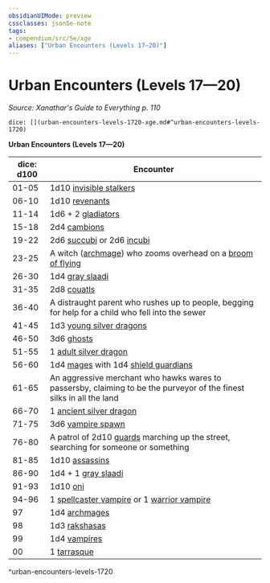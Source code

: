 ```yaml
---
obsidianUIMode: preview
cssclasses: json5e-note
tags:
- compendium/src/5e/xge
aliases: ["Urban Encounters (Levels 17—20)"]
---
```

# Urban Encounters (Levels 17—20)
*Source: Xanathar's Guide to Everything p. 110* 

`dice: [](urban-encounters-levels-1720-xge.md#^urban-encounters-levels-1720)`

**Urban Encounters (Levels 17—20)**

| dice: d100 | Encounter |
|------------|-----------|
| 01-05 | 1d10 [invisible stalkers](4-Resources/Compendium/bestiary/elemental/invisible-stalker.md) |
| 06-10 | 1d10 [revenants](4-Resources/Compendium/bestiary/undead/revenant.md) |
| 11-14 | 1d6 + 2 [gladiators](4-Resources/Compendium/bestiary/humanoid/gladiator.md) |
| 15-18 | 2d4 [cambions](4-Resources/Compendium/bestiary/fiend/cambion.md) |
| 19-22 | 2d6 [succubi](4-Resources/Compendium/bestiary/fiend/succubus.md) or 2d6 [incubi](4-Resources/Compendium/bestiary/fiend/incubus.md) |
| 23-25 | A witch ([archmage](4-Resources/Compendium/bestiary/humanoid/archmage.md)) who zooms overhead on a [broom of flying](4-Resources/Compendium/items/broom-of-flying.md) |
| 26-30 | 1d4 [gray slaadi](4-Resources/Compendium/bestiary/aberration/gray-slaad.md) |
| 31-35 | 2d8 [couatls](4-Resources/Compendium/bestiary/celestial/couatl.md) |
| 36-40 | A distraught parent who rushes up to people, begging for help for a child who fell into the sewer |
| 41-45 | 1d3 [young silver dragons](4-Resources/Compendium/bestiary/dragon/young-silver-dragon.md) |
| 46-50 | 3d6 [ghosts](4-Resources/Compendium/bestiary/undead/ghost.md) |
| 51-55 | 1 [adult silver dragon](4-Resources/Compendium/bestiary/dragon/adult-silver-dragon.md) |
| 56-60 | 1d4 [mages](4-Resources/Compendium/bestiary/humanoid/mage.md) with 1d4 [shield guardians](4-Resources/Compendium/bestiary/construct/shield-guardian.md) |
| 61-65 | An aggressive merchant who hawks wares to passersby, claiming to be the purveyor of the finest silks in all the land |
| 66-70 | 1 [ancient silver dragon](4-Resources/Compendium/bestiary/dragon/ancient-silver-dragon.md) |
| 71-75 | 3d6 [vampire spawn](4-Resources/Compendium/bestiary/undead/vampire-spawn.md) |
| 76-80 | A patrol of 2d10 [guards](4-Resources/Compendium/bestiary/humanoid/guard.md) marching up the street, searching for someone or something |
| 81-85 | 1d10 [assassins](4-Resources/Compendium/bestiary/humanoid/assassin.md) |
| 86-90 | 1d4 + 1 [gray slaadi](4-Resources/Compendium/bestiary/aberration/gray-slaad.md) |
| 91-93 | 1d10 [oni](4-Resources/Compendium/bestiary/giant/oni.md) |
| 94-96 | 1 [spellcaster vampire](4-Resources/Compendium/bestiary/undead/vampire-spellcaster.md) or 1 [warrior vampire](4-Resources/Compendium/bestiary/undead/vampire-warrior.md) |
| 97 | 1d4 [archmages](4-Resources/Compendium/bestiary/humanoid/archmage.md) |
| 98 | 1d3 [rakshasas](4-Resources/Compendium/bestiary/fiend/rakshasa.md) |
| 99 | 1d4 [vampires](4-Resources/Compendium/bestiary/undead/vampire.md) |
| 00 | 1 [tarrasque](4-Resources/Compendium/bestiary/monstrosity/tarrasque.md) |
^urban-encounters-levels-1720